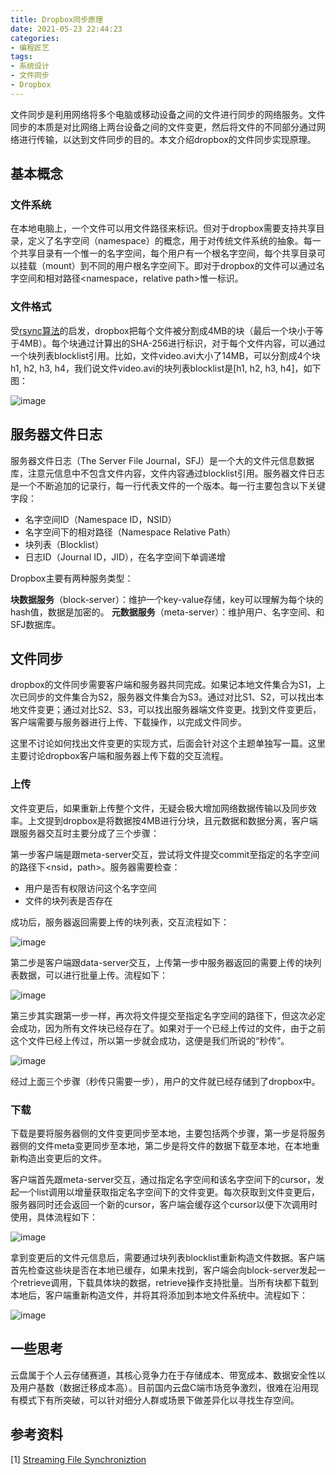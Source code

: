 ```yaml
---
title: Dropbox同步原理
date: 2021-05-23 22:44:23
categories:
- 编程匠艺
tags:
- 系统设计
- 文件同步
- Dropbox
---
```


文件同步是利用网络将多个电脑或移动设备之间的文件进行同步的网络服务。文件同步的本质是对比网络上两台设备之间的文件变更，然后将文件的不同部分通过网络进行传输，以达到文件同步的目的。本文介绍dropbox的文件同步实现原理。

## 基本概念
### 文件系统

在本地电脑上，一个文件可以用文件路径来标识。但对于dropbox需要支持共享目录，定义了名字空间（namespace）的概念，用于对传统文件系统的抽象。每一个共享目录有一个惟一的名字空间，每个用户有一个根名字空间，每个共享目录可以挂载（mount）到不同的用户根名字空间下。即对于dropbox的文件可以通过名字空间和相对路径<namespace，relative path>惟一标识。

### 文件格式
受[rsync算法](https://rsync.samba.org/tech_report/tech_report.html)的启发，dropbox把每个文件被分割成4MB的块（最后一个块小于等于4MB）。每个块通过计算出的SHA-256进行标识，对于每个文件内容，可以通过一个块列表blocklist引用。比如，文件video.avi大小了14MB，可以分割成4个块h1, h2, h3, h4，我们说文件video.avi的块列表blocklist是[h1, h2, h3, h4]，如下图：

![image](/images/dropbox-file-synchronization/dropboxfileformat1.png)

<!--more-->

## 服务器文件日志
服务器文件日志（The Server File Journal，SFJ）是一个大的文件元信息数据库，注意元信息中不包含文件内容，文件内容通过blocklist引用。服务器文件日志是一个不断追加的记录行，每一行代表文件的一个版本。每一行主要包含以下关键字段：

- 名字空间ID（Namespace ID，NSID）
- 名字空间下的相对路径（Namespace Relative Path）
- 块列表（Blocklist）
- 日志ID（Journal ID，JID），在名字空间下单调递增

Dropbox主要有两种服务类型：

**块数据服务**（block-server）：维护一个key-value存储，key可以理解为每个块的hash值，数据是加密的。
**元数据服务**（meta-server）：维护用户、名字空间、和SFJ数据库。

## 文件同步

dropbox的文件同步需要客户端和服务器共同完成。如果记本地文件集合为S1，上次已同步的文件集合为S2，服务器文件集合为S3。通过对比S1、S2，可以找出本地文件变更；通过对比S2、S3，可以找出服务器端文件变更。找到文件变更后，客户端需要与服务器进行上传、下载操作，以完成文件同步。

这里不讨论如何找出文件变更的实现方式，后面会针对这个主题单独写一篇。这里主要讨论dropbox客户端和服务器上传下载的交互流程。

### 上传
文件变更后，如果重新上传整个文件，无疑会极大增加网络数据传输以及同步效率。上文提到dropbox是将数据按4MB进行分块，且元数据和数据分离，客户端跟服务器交互时主要分成了三个步骤：

第一步客户端是跟meta-server交互，尝试将文件提交commit至指定的名字空间的路径下<nsid，path>。服务器需要检查：

- 用户是否有权限访问这个名字空间
- 文件的块列表是否存在

成功后，服务器返回需要上传的块列表，交互流程如下：

![image](/images/dropbox-file-synchronization/protocol11.png)

第二步是客户端跟data-server交互，上传第一步中服务器返回的需要上传的块列表数据，可以进行批量上传。流程如下：

![image](/images/dropbox-file-synchronization/protocol21.png)

第三步其实跟第一步一样，再次将文件提交至指定名字空间的路径下，但这次必定会成功，因为所有文件块已经存在了。如果对于一个已经上传过的文件，由于之前这个文件已经上传过，所以第一步就会成功，这便是我们所说的“秒传”。

![image](/images/dropbox-file-synchronization/protocol31.png)

经过上面三个步骤（秒传只需要一步），用户的文件就已经存储到了dropbox中。

### 下载
下载是要将服务器侧的文件变更同步至本地，主要包括两个步骤，第一步是将服务器侧的文件meta变更同步至本地，第二步是将文件的数据下载至本地，在本地重新构造出变更后的文件。

客户端首先跟meta-server交互，通过指定名字空间和该名字空间下的cursor，发起一个list调用以增量获取指定名字空间下的文件变更。每次获取到文件变更后，服务器同时还会返回一个新的cursor，客户端会缓存这个cursor以便下次调用时使用，具体流程如下：

![image](/images/dropbox-file-synchronization/protocol41.png)

拿到变更后的文件元信息后，需要通过块列表blocklist重新构造文件数据。客户端首先检查这些块是否在本地已缓存，如果未找到，客户端会向block-server发起一个retrieve调用，下载具体块的数据，retrieve操作支持批量。当所有块都下载到本地后，客户端重新构造文件，并将其将添加到本地文件系统中。流程如下：

![image](/images/dropbox-file-synchronization/protocol52.png)

## 一些思考

云盘属于个人云存储赛道，其核心竞争力在于存储成本、带宽成本、数据安全性以及用户基数（数据迁移成本高）。目前国内云盘C端市场竞争激烈，很难在沿用现有模式下有所突破，可以针对细分人群或场景下做差异化以寻找生存空间。

## 参考资料

[1] [Streaming File Synchroniztion](https://dropbox.tech/infrastructure/streaming-file-synchronization)
